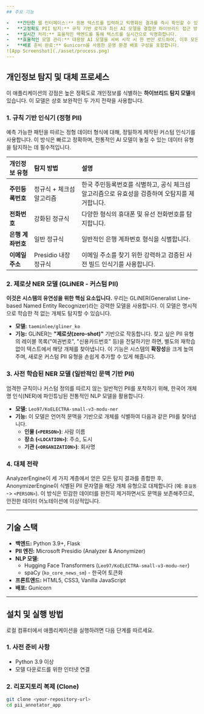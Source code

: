 ```yaml
---
## 주요 기능

-   **간단한 웹 인터페이스:** 원본 텍스트를 입력하고 익명화된 결과를 즉시 확인할 수 있는 깔끔한 2단 패널 UI.
-   **고정확도 PII 탐지:** 규칙 기반 로직과 최신 AI 모델을 결합한 하이브리드 접근 방식을 활용하여 포괄적인 탐지 성능을 제공합니다.
-   **실시간 처리:** 효율적인 백엔드를 통해 텍스트를 실시간으로 익명화합니다.
-   **효율적인 모델 관리:** 대용량 AI 모델을 서버 시작 시 한 번만 로드하여, 이후 모든 요청에 대해 빠른 처리 속도를 보장합니다.
-   **배포 준비 완료:** Gunicorn을 사용한 운영 환경 배포 구성을 포함합니다.
![App Screenshot](./asset/process.png)
---
```


## 개인정보 탐지 및 대체 프로세스

이 애플리케이션의 강점은 높은 정확도로 개인정보를 식별하는 **하이브리드 탐지 모델**에 있습니다. 이 모델은 상호 보완적인 두 가지 전략을 사용합니다.

### 1. 규칙 기반 인식기 (정형 PII)

예측 가능한 패턴을 따르는 정형 데이터 형식에 대해, 정밀하게 제작된 커스텀 인식기를 사용합니다. 이 방식은 빠르고 정확하며, 전통적인 AI 모델이 놓칠 수 있는 데이터 유형을 탐지하는 데 필수적입니다.

| 개인정보 유형 | 탐지 방법 | 설명 |
| :--- | :--- | :--- |
| **주민등록번호** | 정규식 + 체크섬 알고리즘 | 한국 주민등록번호를 식별하고, 공식 체크섬 알고리즘으로 유효성을 검증하여 오탐지를 제거합니다. |
| **전화번호** | 강화된 정규식 | 다양한 형식의 휴대폰 및 유선 전화번호를 탐지합니다. |
| **은행 계좌번호** | 일반 정규식 | 일반적인 은행 계좌번호 형식을 식별합니다. |
| **이메일 주소** | Presidio 내장 정규식 | 이메일 주소를 찾기 위한 강력하고 검증된 사전 빌드 인식기를 사용합니다. |

### 2. 제로샷 NER 모델 (GLiNER - 커스텀 PII)

**이것은 시스템의 유연성을 위한 핵심 요소입니다.** 우리는 GLiNER(Generalist Line-based Named Entity Recognizer)라는 강력한 모델을 사용합니다. 이 모델은 명시적으로 학습한 적 없는 개체도 탐지할 수 있습니다.

-   **모델:** `taeminlee/gliner_ko`
-   **기능:** GLiNER는 **"제로샷(zero-shot)"** 기반으로 작동합니다. 찾고 싶은 PII 유형의 레이블 목록("여권번호", "신용카드번호" 등)을 전달하기만 하면, 별도의 재학습 없이 텍스트에서 해당 개체를 찾아냅니다. 이 기능은 시스템의 **확장성**을 크게 높여주며, 새로운 커스텀 PII 유형을 손쉽게 추가할 수 있게 해줍니다.

### 3. 사전 학습된 NER 모델 (일반적인 문맥 기반 PII)

엄격한 규칙이나 커스텀 정의를 따르지 않는 일반적인 PII를 포착하기 위해, 한국어 개체명 인식(NER)에 파인튜닝된 전통적인 NLP 모델을 활용합니다.

-   **모델:** `Leo97/KoELECTRA-small-v3-modu-ner`
-   **기능:** 이 모델은 언어적 문맥을 기반으로 개체를 식별하여 다음과 같은 PII를 찾아냅니다.
    -   **인물 (`<PERSON>`)**: 사람 이름
    -   **장소 (`<LOCATION>`)**: 주소, 도시
    -   **기관 (`<ORGANIZATION>`)**: 회사명

### 4. 대체 전략

AnalyzerEngine이 세 가지 계층에서 얻은 모든 탐지 결과를 종합한 후, AnonymizerEngine이 식별된 PII 문자열을 해당 개체 유형으로 대체합니다 (예: `홍길동` -> `<PERSON>`). 이 방식은 민감한 데이터를 완전히 제거하면서도 문맥을 보존해주므로, 안전한 데이터 어노테이션에 이상적입니다.

---
## 기술 스택

-   **백엔드:** Python 3.9+, Flask
-   **PII 엔진:** Microsoft Presidio (Analyzer & Anonymizer)
-   **NLP 모델:**
    -   Hugging Face Transformers (`Leo97/KoELECTRA-small-v3-modu-ner`)
    -   spaCy (`ko_core_news_sm`) - 한국어 토큰화
-   **프론트엔드:** HTML5, CSS3, Vanilla JavaScript
-   **배포:** Gunicorn

---

## 설치 및 실행 방법

로컬 컴퓨터에서 애플리케이션을 실행하려면 다음 단계를 따르세요.

### 1. 사전 준비 사항

-   Python 3.9 이상
-   모델 다운로드를 위한 인터넷 연결

### 2. 리포지토리 복제 (Clone)

```bash
git clone <your-repository-url>
cd pii_annotator_app